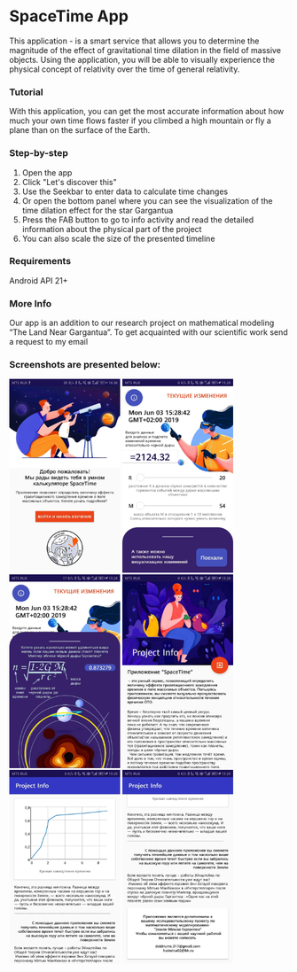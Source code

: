 # SpaceTime App



This application - is a smart service that allows you to determine the magnitude of the effect of gravitational time dilation in the field of massive objects. Using the application, you will be able to visually experience the physical concept of relativity over the time of general relativity. 

### Tutorial
With this application, you can get the most accurate information about how much your own time flows faster if you climbed a high mountain or fly a plane than on the surface of the Earth.

### Step-by-step
1. Open the app
2. Click "Let's discover this"
3. Use the Seekbar to enter data to calculate time changes
4. Or open the bottom panel where you can see the visualization of the time dilation effect for the star Gargantua
5. Press the FAB button to go to info activity and read the detailed information about the physical part of the project
6. You can also scale the size of the presented timeline

### Requirements
Android API 21+

### More Info
Our app is an addition to our research project on mathematical modeling “The Land Near Gargantua”. To get acquainted with our scientific work send a request to my email

### Screenshots are presented below:
<p>
<img src="https://github.com/Doldrums/Space/blob/master/2Bxj1-UFUfA.jpg" width="200" height="350" />
<img src="https://github.com/Doldrums/Space/blob/master/ddbGiK-ZHzU.jpg" width="200" height="350" />
<img src="https://github.com/Doldrums/Space/blob/master/78BZQRocikI.jpg" width="200" height="350" />
<img src="https://github.com/Doldrums/Space/blob/master/uU0I1654ec4.jpg" width="200" height="350" />
<img src="https://github.com/Doldrums/Space/blob/master/qaQcL0L13xI.jpg" width="200" height="350" />
<img src="https://github.com/Doldrums/Space/blob/master/OEyZaguduNw.jpg" width="200" height="350" />
</p>

